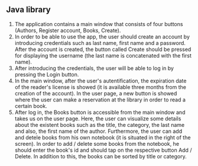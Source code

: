 ## Java library
1. The application contains a main window that consists of four buttons (Authors, Register account, Books, Create).
2. In order to be able to use the app, the user should create an account by introducing credentials such as last name, first name and a password. After the account is created, the button called Create should be pressed for displaying the username (the last name is concatenated with the first name). 
3. After introducing the credentials, the user will be able to log in by pressing the Login button. 
4. In the main window, after the user's autentification, the expiration date of the reader's license is showed (it is available three months from the creation of the account). In the user page, a new button is showed where the user can make a reservation at the library in order to read a certain book.
5. After log in, the Books button is accessible from the main window and takes us on the user page. Here, the user can visualize some details about the existent books such as the title, the category, the last name and also, the first name of the author. Furthermore, the user can add and detele books from his own notebook (it is situated in the right of the screen). In order to add / delete some books from the notebook, he should enter the book's id and should tap on the respective button Add / Delete. In addition to this, the books can be sorted by title or category.
